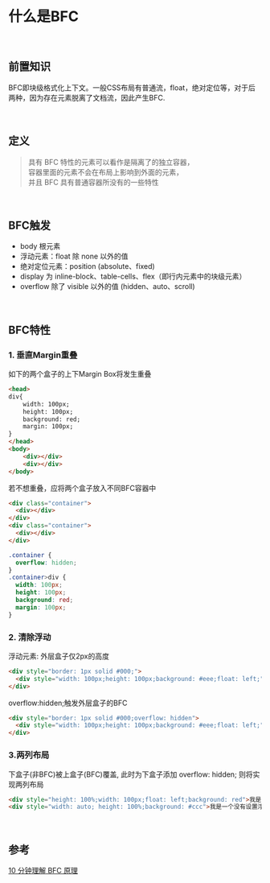 # 什么是BFC

&nbsp;

## 前置知识
BFC即块级格式化上下文。一般CSS布局有普通流，float，绝对定位等，对于后两种，因为存在元素脱离了文档流，因此产生BFC.  

&nbsp;

## 定义
> 具有 BFC 特性的元素可以看作是隔离了的独立容器，  
> 容器里面的元素不会在布局上影响到外面的元素，  
> 并且 BFC 具有普通容器所没有的一些特性

&nbsp;

## BFC触发
* body 根元素
* 浮动元素：float 除 none 以外的值
* 绝对定位元素：position (absolute、fixed)
* display 为 inline-block、table-cells、flex（即行内元素中的块级元素）
* overflow 除了 visible 以外的值 (hidden、auto、scroll)

&nbsp;

## BFC特性
### 1. 垂直Margin重叠
如下的两个盒子的上下Margin Box将发生重叠
```html
<head>
div{
    width: 100px;
    height: 100px;
    background: red;
    margin: 100px;
}
</head>
<body>
    <div></div>
    <div></div>
</body>
```
若不想重叠，应将两个盒子放入不同BFC容器中
```html
<div class="container">
  <div></div>
</div>
<div class="container">
  <div></div>
</div>
```
```css
.container {
  overflow: hidden;
}
.container>div {
  width: 100px;
  height: 100px;
  background: red;
  margin: 100px;
}
```
### 2. 清除浮动
浮动元素: 外层盒子仅2px的高度
```html
<div style="border: 1px solid #000;">
  <div style="width: 100px;height: 100px;background: #eee;float: left;"></div>
</div>
```
overflow:hidden;触发外层盒子的BFC
```html
<div style="border: 1px solid #000;overflow: hidden">
  <div style="width: 100px;height: 100px;background: #eee;float: left;"></div>
</div>
```
### 3.两列布局
下盒子(非BFC)被上盒子(BFC)覆盖, 此时为下盒子添加 overflow: hidden; 则将实现两列布局
```html
<div style="height: 100%;width: 100px;float: left;background: red">我是一个左浮动的元素</div>
<div style="width: auto; height: 100%;background: #ccc">我是一个没有设置浮动, 也没有触发 BFC 元素，注意文字环绕注意文字环绕注意文字环绕</div>
```

&nbsp;

## 参考
[10 分钟理解 BFC 原理](https://zhuanlan.zhihu.com/p/25321647)